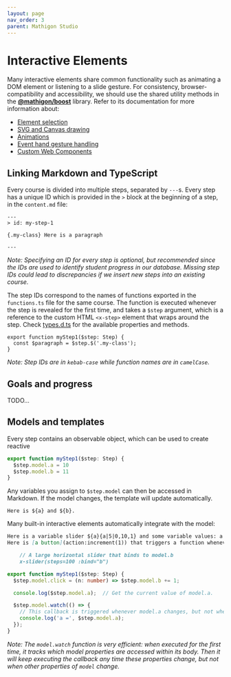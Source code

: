 ```yaml
---
layout: page
nav_order: 3
parent: Mathigon Studio
---
```


# Interactive Elements

Many interactive elements share common functionality such as animating a DOM element or listening to
a slide gesture. For consistency, browser-compatibility and accessibility, we should use the
shared utility methods in the [__@mathigon/boost__](https://github.com/mathigon/boost.js) library.
Refer to its documentation for more information about:

* [Element selection](https://github.com/mathigon/boost.js/blob/master/docs/elements.md)
* [SVG and Canvas drawing](https://github.com/mathigon/boost.js/blob/master/docs/elements.md#svg-and-canvas-drawing)
* [Animations](https://github.com/mathigon/boost.js/blob/master/docs/animations.md)
* [Event hand gesture handling](https://github.com/mathigon/boost.js/blob/master/docs/events.md)
* [Custom Web Components](https://github.com/mathigon/boost.js/blob/master/docs/webcomponents.md)

## Linking Markdown and TypeScript

Every course is divided into multiple steps, separated by `---`s. Every step has a unique ID which
is provided in the `>` block at the beginning of a step, in the `content.md` file:

```
---
> id: my-step-1

{.my-class} Here is a paragraph

---
```

_Note: Specifying an ID for every step is optional, but recommended since the IDs are used to
identify student progress in our database. Missing step IDs could lead to discrepancies if we
insert new steps into an existing course._

The step IDs correspond to the names of functions exported in the `functions.ts` file for the
same course. The function is executed whenever the step is revealed for the first time, and takes
a `$step` argument, which is a reference to the custom HTML `<x-step>` element that wraps around
the step. Check [types.d.ts](content/shared/types.d.ts) for the available properties and methods.

```
export function myStep1($step: Step) {
  const $paragraph = $step.$('.my-class');
}
```

_Note: Step IDs are in `kebab-case` while function names are in `camelCase`._

## Goals and progress

TODO...

## Models and templates

Every step contains an observable object, which can be used to create reactive

```ts
export function myStep1($step: Step) {
  $step.model.a = 10
  $step.model.b = 11
}
```

Any variables you assign to `$step.model` can then be accessed in Markdown. If the model changes,
the template will update automatically.

```
Here is ${a} and ${b}.
```

Many built-in interactive elements automatically integrate with the model:

```md
Here is a variable slider ${a}{a|5|0,10,1} and some variable values: a = ${a}, b = ${b}.
Here is [a button](action:increment(1)) that triggers a function whenever you click it.

    // A large horizontal slider that binds to model.b
    x-slider(steps=100 :bind="b")
```

```ts
export function myStep1($step: Step) {
  $step.model.click = (n: number) => $step.model.b += 1;

  console.log($step.model.a);  // Get the current value of model.a.

  $step.model.watch(() => {
    // This callback is triggered whenever model.a changes, but not when model.b changes.
    console.log('a =', $step.model.a);
  });
}
```

_Note: The `model.watch` function is very efficient: when executed for the first time, it tracks
which model properties are accessed within its body. Then it will keep executing the callback any
time these properties change, but not when other properties of `model` change._
